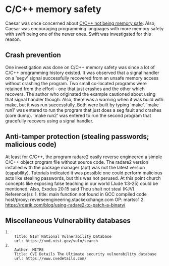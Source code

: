 # C/C++ memory safety

Caesar was once concerned about [C/C++ not being memory safe](https://media.defense.gov/2022/Nov/10/2003112742/-1/-1/0/CSI_SOFTWARE_MEMORY_SAFETY.PDF). Also, Caesar was encouraging programming languages with more memory safety with swift being one of the newer ones. Swift was investigated for this reason.

## Crash prevention

One investigation was done on C/C++ memory safety was since a lot of C/C++ programming history existed. It was observed that a signal handler on a 'segv' signal successfully recovered from an unsafe memory access without crashing the program. Two small co-located programs were retained from the effort - one that just crashes and the other which recovers.
The author who originated the example cautioned about using that signal handler though. Also, there was a warning when it was build with make, but it was run successfully.  Both were built by typing 'make'. 'make run1' was entered to run the program that just does a seg fault and crashes (core dump). 'make run2' was entered to run the second program that gracefully recovers using a signal handler.

## Anti-tamper protection (stealing passwords; malicious code)

At least for C/C++, the program radare2 easily reverse engineered a simple C/C++ object program file without source code. The radare2 version installed with the package manager (apt) was not the latest version (capability). Tutorials indicated it was possible one could perform malicious acts like stealing passwords, but this was not perused. At this point church concepts like exposing false teaching in our world (Jude 1:3-25) could be mentioned; Also, Exodus 20:15 said Thou shalt not steal (KJV).
	Reference(s):
		1. 
			title: main function not found in GCC compiled code
			host/proxy: reverseengineering.stackexchange.com
			OP: martsc1
		2.
			https://rderik.com/blog/using-radare2-to-patch-a-binary/

## Miscellaneous Vulnerability databases
	1.
		Title: NIST National Vulnerability Database
		url: https://nvd.nist.gov/vuln/search
	2.
		Author: MITRE
		Title: CVE Details The Ultimate security vulnerability database
		url: https://www.cvedetails.com/
